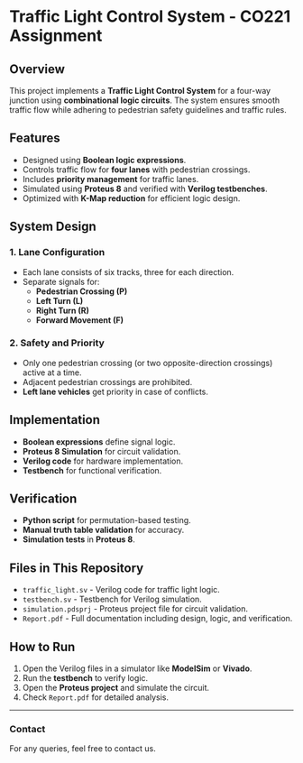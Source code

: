 # Traffic Light Control System - CO221 Assignment

## Overview
This project implements a **Traffic Light Control System** for a four-way junction using **combinational logic circuits**. The system ensures smooth traffic flow while adhering to pedestrian safety guidelines and traffic rules.

## Features
- Designed using **Boolean logic expressions**.
- Controls traffic flow for **four lanes** with pedestrian crossings.
- Includes **priority management** for traffic lanes.
- Simulated using **Proteus 8** and verified with **Verilog testbenches**.
- Optimized with **K-Map reduction** for efficient logic design.

## System Design
### 1. Lane Configuration
- Each lane consists of six tracks, three for each direction.
- Separate signals for:
  - **Pedestrian Crossing (P)**
  - **Left Turn (L)**
  - **Right Turn (R)**
  - **Forward Movement (F)**

### 2. Safety and Priority
- Only one pedestrian crossing (or two opposite-direction crossings) active at a time.
- Adjacent pedestrian crossings are prohibited.
- **Left lane vehicles** get priority in case of conflicts.

## Implementation
- **Boolean expressions** define signal logic.
- **Proteus 8 Simulation** for circuit validation.
- **Verilog code** for hardware implementation.
- **Testbench** for functional verification.

## Verification
- **Python script** for permutation-based testing.
- **Manual truth table validation** for accuracy.
- **Simulation tests** in **Proteus 8**.

## Files in This Repository
- `traffic_light.sv` - Verilog code for traffic light logic.
- `testbench.sv` - Testbench for Verilog simulation.
- `simulation.pdsprj` - Proteus project file for circuit validation.
- `Report.pdf` - Full documentation including design, logic, and verification.

## How to Run
1. Open the Verilog files in a simulator like **ModelSim** or **Vivado**.
2. Run the **testbench** to verify logic.
3. Open the **Proteus project** and simulate the circuit.
4. Check `Report.pdf` for detailed analysis.
---

### Contact
For any queries, feel free to contact us.
